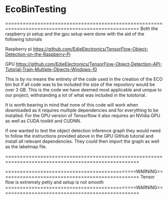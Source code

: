 # EcoBinTesting

====================================================================================================
Both the raspberry pi setup and the gpu setup were done with the aid of the following tutorials

Raspberry pi
https://github.com/EdjeElectronics/TensorFlow-Object-Detection-on-the-Raspberry-Pi

GPU
https://github.com/EdjeElectronics/TensorFlow-Object-Detection-API-Tutorial-Train-Multiple-Objects-Windows-10

This is by no means the entirety of the code used in the creation of the ECO bin but if all code was to be 
included the size of the repository would be over 3 GB. This is the code we have deemed most applicable and unique
to our project, withstanding a lot of what was included in the tutotorial.

It is worth bearing in mind that none of this code will work when downloaded as it requires multiple dependencies
and for everything to be installed. For the GPU version of Tensorflow it also requires an NVidia GPU as well as 
CUDA toolkit and CUDNN.

If one wanted to test the object detection inference graph they would need to follow the instructions provided above
in the GPU GitHub tutorial and install all relevant dependencies. They could then import the graph as well as the 
labelmap file.

====================================================================================================

=============================================WARNING================================================
Tensor flow is extremely petty and setup is not smooth
=============================================WARNING================================================
